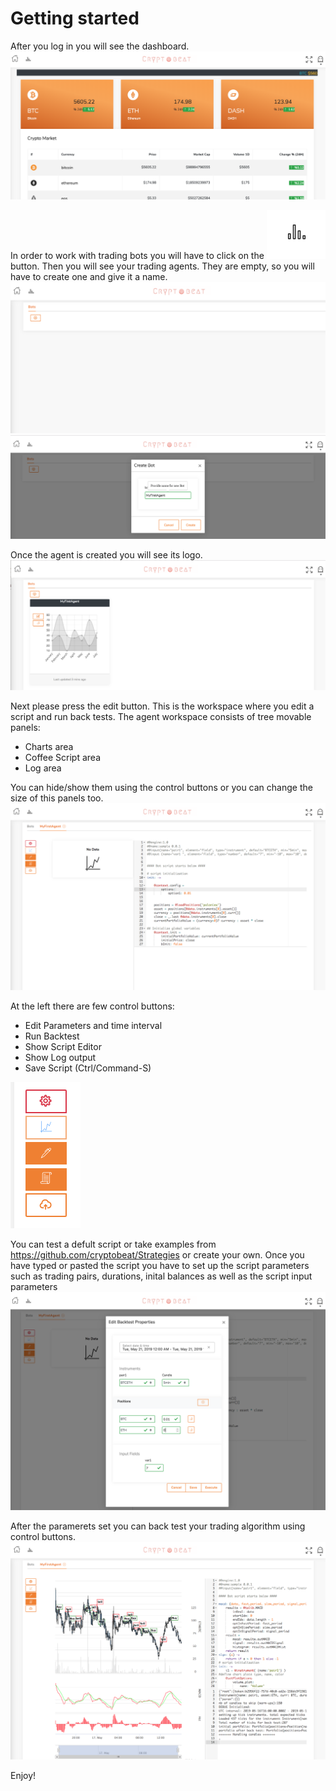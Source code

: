 # Getting started

After you log in you will see the dashboard. 
![dashboard](https://github.com/cryptobeat/Strategies/blob/master/pictures/dashboard.png)

In order to work with trading bots you will have to click on the ![workspace button](https://github.com/cryptobeat/Strategies/blob/master/pictures/tr.png)  button. Then you will see your trading agents. They are empty, so you will have to create one and give it a name.
![chart](https://github.com/cryptobeat/Strategies/blob/master/pictures/new_bot.png)
![chart](https://github.com/cryptobeat/Strategies/blob/master/pictures/create_bot.png)

Once the agent is created you will see its logo.
![chart](https://github.com/cryptobeat/Strategies/blob/master/pictures/bot_created.png)

Next please press the edit button.
This is the workspace where you edit a script and run back tests.
The agent workspace consists of tree movable panels:
- Charts area
- Coffee Script area
- Log area

You can hide/show them using the control buttons or you can change the size of this panels too.
![chart](https://github.com/cryptobeat/Strategies/blob/master/pictures/bot_panels.png)

At the left there are few control buttons:
- Edit Parameters and time interval
- Run Backtest 
- Show Script Editor
- Show Log output 
- Save Script (Ctrl/Command-S)

![chart](https://github.com/cryptobeat/Strategies/blob/master/pictures/control_buttons.png)

You can test a defult script or take examples from https://github.com/cryptobeat/Strategies or create your own.
Once you have typed or pasted the script you have to set up the script parameters such as trading pairs, durations, inital balances as well as the script input parameters
![chart](https://github.com/cryptobeat/Strategies/blob/master/pictures/bot_params.png)

After the paramerets set you can back test your trading algorithm using control buttons.
![chart](https://github.com/cryptobeat/Strategies/blob/master/pictures/backtest.png)

Enjoy!